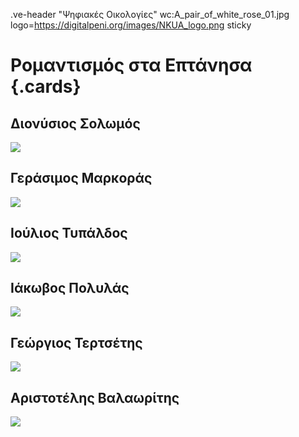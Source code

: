 .ve-header "Ψηφιακές Οικολογίες" wc:A_pair_of_white_rose_01.jpg logo=https://digitalpeni.org/images/NKUA_logo.png sticky 

# Ρομαντισμός στα Επτάνησα {.cards}

## Διονύσιος Σολωμός

![](https://upload.wikimedia.org/wikipedia/commons/6/6f/Solomos_portrait_4.jpg)

## Γεράσιμος Μαρκοράς

![](https://upload.wikimedia.org/wikipedia/commons/4/46/Lytras_gerasimos_markoras.jpg)

## Ιούλιος Τυπάλδος

![](https://upload.wikimedia.org/wikipedia/commons/1/12/Typaldos_Pretenteris.JPG)

## Ιάκωβος Πολυλάς

![](https://upload.wikimedia.org/wikipedia/commons/f/f6/Iakovos_Polylas.JPG)

## Γεώργιος Τερτσέτης

![](https://upload.wikimedia.org/wikipedia/commons/a/a7/Buste_George_Tertsetis_-_Nauplie_%28GR11%29_-_2022-03-24_-_2.jpg)

## Αριστοτέλης Βαλαωρίτης

![](https://upload.wikimedia.org/wikipedia/commons/f/f5/Valaoritis.jpg)
